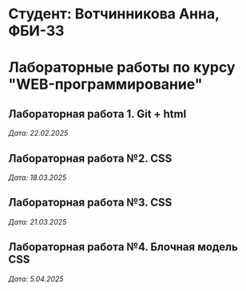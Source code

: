 # Студент: Вотчинникова Анна, ФБИ-33

# Лабораторные работы по курсу "WEB-программирование"

## Лабораторная работа 1. Git + html

*Дата: 22.02.2025*

## Лабораторная работа №2. CSS

*Дата: 18.03.2025*

## Лабораторная работа №3. CSS

*Дата: 21.03.2025*

## Лабораторная работа №4. Блочная модель CSS

*Дата: 5.04.2025*
